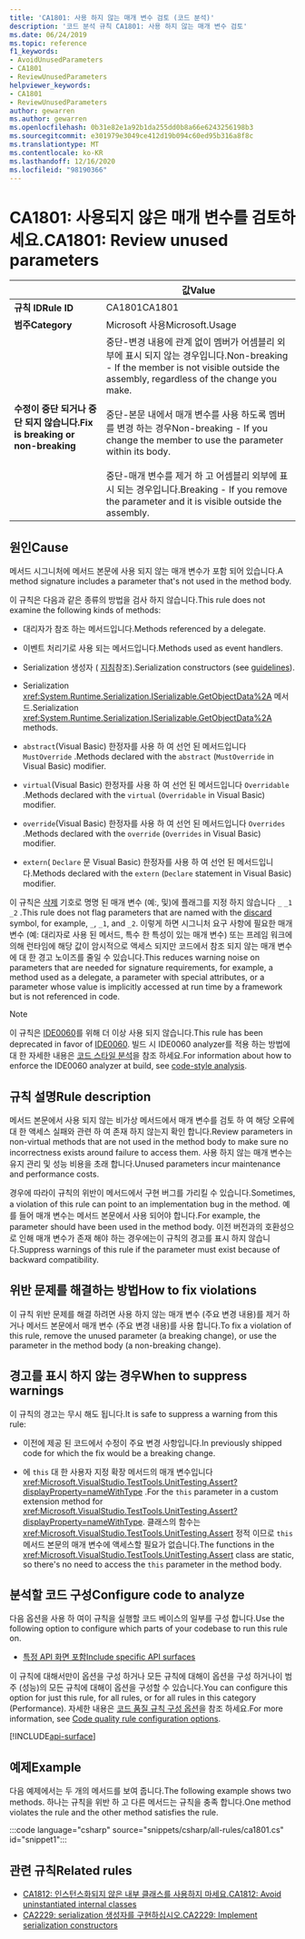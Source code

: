 ```yaml
---
title: 'CA1801: 사용 하지 않는 매개 변수 검토 (코드 분석)'
description: '코드 분석 규칙 CA1801: 사용 하지 않는 매개 변수 검토'
ms.date: 06/24/2019
ms.topic: reference
f1_keywords:
- AvoidUnusedParameters
- CA1801
- ReviewUnusedParameters
helpviewer_keywords:
- CA1801
- ReviewUnusedParameters
author: gewarren
ms.author: gewarren
ms.openlocfilehash: 0b31e82e1a92b1da255dd0b8a66e6243256198b3
ms.sourcegitcommit: e301979e3049ce412d19b094c60ed95b316a8f8c
ms.translationtype: MT
ms.contentlocale: ko-KR
ms.lasthandoff: 12/16/2020
ms.locfileid: "98190366"
---
```

# <a name="ca1801-review-unused-parameters"></a><span data-ttu-id="f1060-103">CA1801: 사용되지 않은 매개 변수를 검토하세요.</span><span class="sxs-lookup"><span data-stu-id="f1060-103">CA1801: Review unused parameters</span></span>

| | <span data-ttu-id="f1060-104">값</span><span class="sxs-lookup"><span data-stu-id="f1060-104">Value</span></span> |
|-|-|
| <span data-ttu-id="f1060-105">**규칙 ID**</span><span class="sxs-lookup"><span data-stu-id="f1060-105">**Rule ID**</span></span> |<span data-ttu-id="f1060-106">CA1801</span><span class="sxs-lookup"><span data-stu-id="f1060-106">CA1801</span></span>|
| <span data-ttu-id="f1060-107">**범주**</span><span class="sxs-lookup"><span data-stu-id="f1060-107">**Category**</span></span> |<span data-ttu-id="f1060-108">Microsoft 사용</span><span class="sxs-lookup"><span data-stu-id="f1060-108">Microsoft.Usage</span></span>|
| <span data-ttu-id="f1060-109">**수정이 중단 되거나 중단 되지 않습니다.**</span><span class="sxs-lookup"><span data-stu-id="f1060-109">**Fix is breaking or non-breaking**</span></span> |<span data-ttu-id="f1060-110">중단-변경 내용에 관계 없이 멤버가 어셈블리 외부에 표시 되지 않는 경우입니다.</span><span class="sxs-lookup"><span data-stu-id="f1060-110">Non-breaking - If the member is not visible outside the assembly, regardless of the change you make.</span></span><br/><br/><span data-ttu-id="f1060-111">중단-본문 내에서 매개 변수를 사용 하도록 멤버를 변경 하는 경우</span><span class="sxs-lookup"><span data-stu-id="f1060-111">Non-breaking - If you change the member to use the parameter within its body.</span></span><br/><br/><span data-ttu-id="f1060-112">중단-매개 변수를 제거 하 고 어셈블리 외부에 표시 되는 경우입니다.</span><span class="sxs-lookup"><span data-stu-id="f1060-112">Breaking - If you remove the parameter and it is visible outside the assembly.</span></span>|

## <a name="cause"></a><span data-ttu-id="f1060-113">원인</span><span class="sxs-lookup"><span data-stu-id="f1060-113">Cause</span></span>

<span data-ttu-id="f1060-114">메서드 시그니처에 메서드 본문에 사용 되지 않는 매개 변수가 포함 되어 있습니다.</span><span class="sxs-lookup"><span data-stu-id="f1060-114">A method signature includes a parameter that's not used in the method body.</span></span>

<span data-ttu-id="f1060-115">이 규칙은 다음과 같은 종류의 방법을 검사 하지 않습니다.</span><span class="sxs-lookup"><span data-stu-id="f1060-115">This rule does not examine the following kinds of methods:</span></span>

- <span data-ttu-id="f1060-116">대리자가 참조 하는 메서드입니다.</span><span class="sxs-lookup"><span data-stu-id="f1060-116">Methods referenced by a delegate.</span></span>

- <span data-ttu-id="f1060-117">이벤트 처리기로 사용 되는 메서드입니다.</span><span class="sxs-lookup"><span data-stu-id="f1060-117">Methods used as event handlers.</span></span>

- <span data-ttu-id="f1060-118">Serialization 생성자 ( [지침](../../../standard/serialization/serialization-guidelines.md#runtime-serialization)참조).</span><span class="sxs-lookup"><span data-stu-id="f1060-118">Serialization constructors (see [guidelines](../../../standard/serialization/serialization-guidelines.md#runtime-serialization)).</span></span>

- <span data-ttu-id="f1060-119">Serialization <xref:System.Runtime.Serialization.ISerializable.GetObjectData%2A> 메서드.</span><span class="sxs-lookup"><span data-stu-id="f1060-119">Serialization <xref:System.Runtime.Serialization.ISerializable.GetObjectData%2A> methods.</span></span>

- <span data-ttu-id="f1060-120">`abstract`(Visual Basic) 한정자를 사용 하 여 선언 된 메서드입니다 `MustOverride` .</span><span class="sxs-lookup"><span data-stu-id="f1060-120">Methods declared with the `abstract` (`MustOverride` in Visual Basic) modifier.</span></span>

- <span data-ttu-id="f1060-121">`virtual`(Visual Basic) 한정자를 사용 하 여 선언 된 메서드입니다 `Overridable` .</span><span class="sxs-lookup"><span data-stu-id="f1060-121">Methods declared with the `virtual` (`Overridable` in Visual Basic) modifier.</span></span>

- <span data-ttu-id="f1060-122">`override`(Visual Basic) 한정자를 사용 하 여 선언 된 메서드입니다 `Overrides` .</span><span class="sxs-lookup"><span data-stu-id="f1060-122">Methods declared with the `override` (`Overrides` in Visual Basic) modifier.</span></span>

- <span data-ttu-id="f1060-123">`extern`( `Declare` 문 Visual Basic) 한정자를 사용 하 여 선언 된 메서드입니다.</span><span class="sxs-lookup"><span data-stu-id="f1060-123">Methods declared with the `extern` (`Declare` statement in Visual Basic) modifier.</span></span>

<span data-ttu-id="f1060-124">이 규칙은 [삭제](../../../csharp/discards.md) 기호로 명명 된 매개 변수 (예:, 및)에 플래그를 지정 하지 않습니다 `_` `_1` `_2` .</span><span class="sxs-lookup"><span data-stu-id="f1060-124">This rule does not flag parameters that are named with the [discard](../../../csharp/discards.md) symbol, for example, `_`, `_1`, and `_2`.</span></span> <span data-ttu-id="f1060-125">이렇게 하면 시그니처 요구 사항에 필요한 매개 변수 (예: 대리자로 사용 된 메서드, 특수 한 특성이 있는 매개 변수) 또는 프레임 워크에 의해 런타임에 해당 값이 암시적으로 액세스 되지만 코드에서 참조 되지 않는 매개 변수에 대 한 경고 노이즈를 줄일 수 있습니다.</span><span class="sxs-lookup"><span data-stu-id="f1060-125">This reduces warning noise on parameters that are needed for signature requirements, for example, a method used as a delegate, a parameter with special attributes, or a parameter whose value is implicitly accessed at run time by a framework but is not referenced in code.</span></span>

> [!NOTE]
> <span data-ttu-id="f1060-126">이 규칙은 [IDE0060](../style-rules/ide0060.md)를 위해 더 이상 사용 되지 않습니다.</span><span class="sxs-lookup"><span data-stu-id="f1060-126">This rule has been deprecated in favor of [IDE0060](../style-rules/ide0060.md).</span></span> <span data-ttu-id="f1060-127">빌드 시 IDE0060 analyzer를 적용 하는 방법에 대 한 자세한 내용은 [코드 스타일 분석](../overview.md#code-style-analysis)을 참조 하세요.</span><span class="sxs-lookup"><span data-stu-id="f1060-127">For information about how to enforce the IDE0060 analyzer at build, see [code-style analysis](../overview.md#code-style-analysis).</span></span>

## <a name="rule-description"></a><span data-ttu-id="f1060-128">규칙 설명</span><span class="sxs-lookup"><span data-stu-id="f1060-128">Rule description</span></span>

<span data-ttu-id="f1060-129">메서드 본문에서 사용 되지 않는 비가상 메서드에서 매개 변수를 검토 하 여 해당 오류에 대 한 액세스 실패와 관련 하 여 존재 하지 않는지 확인 합니다.</span><span class="sxs-lookup"><span data-stu-id="f1060-129">Review parameters in non-virtual methods that are not used in the method body to make sure no incorrectness exists around failure to access them.</span></span> <span data-ttu-id="f1060-130">사용 하지 않는 매개 변수는 유지 관리 및 성능 비용을 초래 합니다.</span><span class="sxs-lookup"><span data-stu-id="f1060-130">Unused parameters incur maintenance and performance costs.</span></span>

<span data-ttu-id="f1060-131">경우에 따라이 규칙의 위반이 메서드에서 구현 버그를 가리킬 수 있습니다.</span><span class="sxs-lookup"><span data-stu-id="f1060-131">Sometimes, a violation of this rule can point to an implementation bug in the method.</span></span> <span data-ttu-id="f1060-132">예를 들어 매개 변수는 메서드 본문에서 사용 되어야 합니다.</span><span class="sxs-lookup"><span data-stu-id="f1060-132">For example, the parameter should have been used in the method body.</span></span> <span data-ttu-id="f1060-133">이전 버전과의 호환성으로 인해 매개 변수가 존재 해야 하는 경우에는이 규칙의 경고를 표시 하지 않습니다.</span><span class="sxs-lookup"><span data-stu-id="f1060-133">Suppress warnings of this rule if the parameter must exist because of backward compatibility.</span></span>

## <a name="how-to-fix-violations"></a><span data-ttu-id="f1060-134">위반 문제를 해결하는 방법</span><span class="sxs-lookup"><span data-stu-id="f1060-134">How to fix violations</span></span>

<span data-ttu-id="f1060-135">이 규칙 위반 문제를 해결 하려면 사용 하지 않는 매개 변수 (주요 변경 내용)를 제거 하거나 메서드 본문에서 매개 변수 (주요 변경 내용)를 사용 합니다.</span><span class="sxs-lookup"><span data-stu-id="f1060-135">To fix a violation of this rule, remove the unused parameter (a breaking change), or use the parameter in the method body (a non-breaking change).</span></span>

## <a name="when-to-suppress-warnings"></a><span data-ttu-id="f1060-136">경고를 표시 하지 않는 경우</span><span class="sxs-lookup"><span data-stu-id="f1060-136">When to suppress warnings</span></span>

<span data-ttu-id="f1060-137">이 규칙의 경고는 무시 해도 됩니다.</span><span class="sxs-lookup"><span data-stu-id="f1060-137">It is safe to suppress a warning from this rule:</span></span>

- <span data-ttu-id="f1060-138">이전에 제공 된 코드에서 수정이 주요 변경 사항입니다.</span><span class="sxs-lookup"><span data-stu-id="f1060-138">In previously shipped code for which the fix would be a breaking change.</span></span>

- <span data-ttu-id="f1060-139">에 `this` 대 한 사용자 지정 확장 메서드의 매개 변수입니다 <xref:Microsoft.VisualStudio.TestTools.UnitTesting.Assert?displayProperty=nameWithType> .</span><span class="sxs-lookup"><span data-stu-id="f1060-139">For the `this` parameter in a custom extension method for <xref:Microsoft.VisualStudio.TestTools.UnitTesting.Assert?displayProperty=nameWithType>.</span></span> <span data-ttu-id="f1060-140">클래스의 함수는 <xref:Microsoft.VisualStudio.TestTools.UnitTesting.Assert> 정적 이므로 `this` 메서드 본문의 매개 변수에 액세스할 필요가 없습니다.</span><span class="sxs-lookup"><span data-stu-id="f1060-140">The functions in the <xref:Microsoft.VisualStudio.TestTools.UnitTesting.Assert> class are static, so there's no need to access the `this` parameter in the method body.</span></span>

## <a name="configure-code-to-analyze"></a><span data-ttu-id="f1060-141">분석할 코드 구성</span><span class="sxs-lookup"><span data-stu-id="f1060-141">Configure code to analyze</span></span>

<span data-ttu-id="f1060-142">다음 옵션을 사용 하 여이 규칙을 실행할 코드 베이스의 일부를 구성 합니다.</span><span class="sxs-lookup"><span data-stu-id="f1060-142">Use the following option to configure which parts of your codebase to run this rule on.</span></span>

- [<span data-ttu-id="f1060-143">특정 API 화면 포함</span><span class="sxs-lookup"><span data-stu-id="f1060-143">Include specific API surfaces</span></span>](#include-specific-api-surfaces)

<span data-ttu-id="f1060-144">이 규칙에 대해서만이 옵션을 구성 하거나 모든 규칙에 대해이 옵션을 구성 하거나이 범주 (성능)의 모든 규칙에 대해이 옵션을 구성할 수 있습니다.</span><span class="sxs-lookup"><span data-stu-id="f1060-144">You can configure this option for just this rule, for all rules, or for all rules in this category (Performance).</span></span> <span data-ttu-id="f1060-145">자세한 내용은 [코드 품질 규칙 구성 옵션](../code-quality-rule-options.md)을 참조 하세요.</span><span class="sxs-lookup"><span data-stu-id="f1060-145">For more information, see [Code quality rule configuration options](../code-quality-rule-options.md).</span></span>

[!INCLUDE[api-surface](~/includes/code-analysis/api-surface.md)]

## <a name="example"></a><span data-ttu-id="f1060-146">예제</span><span class="sxs-lookup"><span data-stu-id="f1060-146">Example</span></span>

<span data-ttu-id="f1060-147">다음 예제에서는 두 개의 메서드를 보여 줍니다.</span><span class="sxs-lookup"><span data-stu-id="f1060-147">The following example shows two methods.</span></span> <span data-ttu-id="f1060-148">하나는 규칙을 위반 하 고 다른 메서드는 규칙을 충족 합니다.</span><span class="sxs-lookup"><span data-stu-id="f1060-148">One method violates the rule and the other method satisfies the rule.</span></span>

:::code language="csharp" source="snippets/csharp/all-rules/ca1801.cs" id="snippet1":::

## <a name="related-rules"></a><span data-ttu-id="f1060-149">관련 규칙</span><span class="sxs-lookup"><span data-stu-id="f1060-149">Related rules</span></span>

- [<span data-ttu-id="f1060-150">CA1812: 인스턴스화되지 않은 내부 클래스를 사용하지 마세요.</span><span class="sxs-lookup"><span data-stu-id="f1060-150">CA1812: Avoid uninstantiated internal classes</span></span>](ca1812.md)
- [<span data-ttu-id="f1060-151">CA2229: serialization 생성자를 구현하십시오.</span><span class="sxs-lookup"><span data-stu-id="f1060-151">CA2229: Implement serialization constructors</span></span>](ca2229.md)
